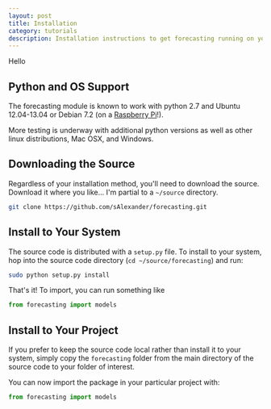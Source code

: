 ```yaml
---
layout: post
title: Installation
category: tutorials
description: Installation instructions to get forecasting running on your system of choice.
---
```


Hello

## Python and OS Support

The forecasting module is known to work with python 2.7 and Ubuntu 12.04-13.04 or Debian 7.2 (on a [Raspberry Pi](/documentation/Raspberry-Pi/)!).

More testing is underway with additional python versions as well as other linux distributions, Mac OSX, and Windows.

## Downloading the Source

Regardless of your installation method, you'll need to download the source. Download it where you like... I'm partial to a `~/source` directory.

```bash
git clone https://github.com/sAlexander/forecasting.git
```

## Install to Your System

The source code is distributed with a `setup.py` file. To install to your system, hop into the source code directory (`cd ~/source/forecasting`) and run:

```bash
sudo python setup.py install
```

That's it! To import, you can run something like

```python
from forecasting import models
```

## Install to Your Project

If you prefer to keep the source code local rather than install it to your system, simply copy the `forecasting` folder from the main directory of the source code to your folder of interest.

You can now import the package in your particular project with:

```python
from forecasting import models
```


